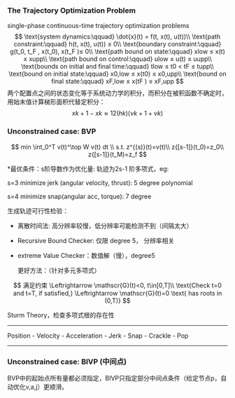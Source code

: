 ### The Trajectory Optimization Problem

 single-phase continuous-time trajectory optimization problems
$$
\text{system dynamics:\qquad} \dot{x}(t) = f(t, x(t), u(t))\\
\text{path constraint:\qquad} h(t, x(t), u(t)) ≤ 0\\
\text{boundary constraint:\qquad} g(t_0, t_F , x(t_0), x(t_F )≤ 0\\
\text{path bound on state:\qquad} xlow ≤ x(t) ≤ xupp\\
\text{path bound on control:\qquad} ulow ≤ u(t) ≤ uupp\\
\text{bounds on initial and final time:\qquad} tlow ≤ t0 < tF ≤ tupp\\
\text{bound on initial state:\qquad} x0,low ≤ x(t0) ≤ x0,upp\\
\text{bound on final state:\qquad} xF,low ≤ x(tF ) ≤ xF,upp
$$
两个配置点之间的状态变化等于系统动力学的积分，而积分在被积函数不确定时，用始末值计算梯形面积代替定积分：
$$
xk+1 − xk ≈ 1 2(hk)(νk+1 + νk)
$$


### Unconstrained case: BVP

$$
min \int_0^T v(t)^\top W v(t) dt \\
s.t. z^{(s)}(t)=v(t)\\
z{[s-1]}(t_0)=z_0\\
z{[s-1]}(t_M)=z_f
$$



*最优条件：s阶导数作为优化量: 轨迹为2s-1 阶多项式，eg:

s=3 minimize jerk (angular velocity, thrust): 5 degree polynomial

s=4 minimize snap(angular acc, torque): 7 degree





生成轨迹可行性检验：

- 离散时间法: 高分辨率较慢，低分辨率可能检测不到（间隔太大）

- Recursive Bound Checker:  仅限 degree 5， 分辨率相关

- extreme Value Checker：数值解（慢），degree5

  更好方法：（针对多元多项式）

$$
满足约束 \Leftrightarrow \mathscr{G}(t)<0, t\in[0,T]\\
\text{Check t=0 and t=T, if satisfied,} \Leftrightarrow \mathscr{G}(t)=0 \text{ has roots in (0,T)}
$$

Sturm Theory，检查多项式根的存在性



---

Position - Velocity - Acceleration - Jerk - Snap - Crackle - Pop

---



### Unconstrained case: BIVP (中间点)

BVP中的起始点所有量都必须指定，BIVP只指定部分中间点条件（给定节点p，自动优化v,a,j）更顺滑。

























